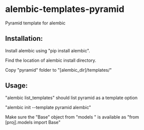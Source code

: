 alembic-templates-pyramid
=========================

Pyramid template for alembic

Installation:
-------------
Install alembic using "pip install alembic".

Find the location of alembic install directory.

Copy "pyramid" folder to "[alembic_dir]/templates/"

Usage:
------
"alembic list_templates" should list pyramid as a template option

"alembic init --template pyramid alembic"

Make sure the "Base" object from "models " is available as "from [proj].models import Base"

